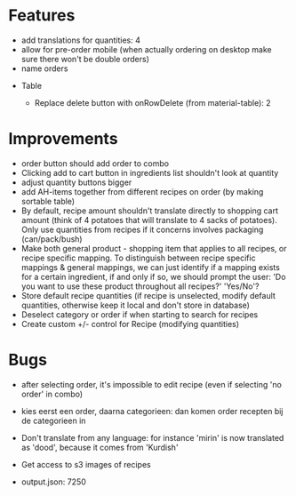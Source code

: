 # Features

- add translations for quantities: 4
- allow for pre-order mobile (when actually ordering on desktop make sure there won't be double orders)
- name orders

* Table

  - Replace delete button with onRowDelete (from material-table): 2

# Improvements

- order button should add order to combo
- Clicking add to cart button in ingredients list shouldn't look at quantity
- adjust quantity buttons bigger
- add AH-items together from different recipes on order (by making sortable table)
- By default, recipe amount shouldn't translate directly to shopping cart amount (think of 4 potatoes that will translate to 4 sacks of potatoes). Only use quantities from recipes if it concerns involves packaging (can/pack/bush)
- Make both general product - shopping item that applies to all recipes, or recipe specific mapping. To distinguish between recipe specific mappings & general mappings, we can just identify if a mapping exists for a certain ingredient, if and only if so, we should prompt the user: 'Do you want to use these product throughout all recipes?' 'Yes/No'?
- Store default recipe quantities (if recipe is unselected, modify default quantities, otherwise keep it local and don't store in database)
- Deselect category or order if when starting to search for recipes
- Create custom +/- control for Recipe (modifying quantities)

# Bugs

- after selecting order, it's impossible to edit recipe (even if selecting 'no order' in combo)
- kies eerst een order, daarna categorieen: dan komen order recepten bij de categorieen in
- Don't translate from any language: for instance 'mirin' is now translated as 'dood', because it comes from 'Kurdish'
- Get access to s3 images of recipes

- output.json: 7250

